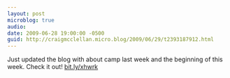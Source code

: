 ```yaml
---
layout: post
microblog: true
audio: 
date: 2009-06-28 19:00:00 -0500
guid: http://craigmcclellan.micro.blog/2009/06/29/t2393187912.html
---
```

Just updated the blog with about camp last week and the beginning of this week.  Check it out! [bit.ly/xhwrk](http://bit.ly/xhwrk)
